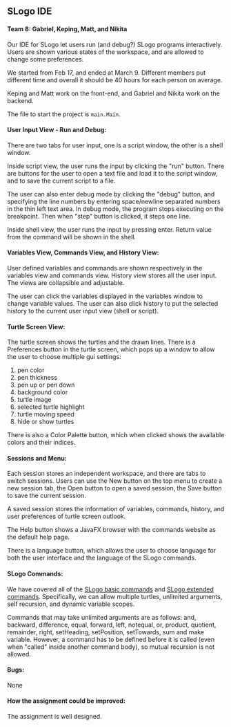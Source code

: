 ## SLogo IDE

#### Team 8: Gabriel, Keping, Matt, and Nikita

Our IDE for SLogo let users run (and debug?) SLogo programs interactively. Users are shown various states of the workspace, and are allowed to change some preferences.

We started from Feb 17, and ended at March 9. Different members put different time and overall it should be 40 hours for each person on average.

Keping and Matt work on the front-end, and Gabriel and Nikita work on the backend. 

The file to start the project is `main.Main`.

#### User Input View - Run and Debug:

There are two tabs for user input, one is a script window, the other is a shell window. 

Inside script view, the user runs the input by clicking the "run" button. There are buttons for the user to open a text file and load it to the script window, and to save the current script to a file. 

The user can also enter debug mode by clicking the "debug" button, and specifying the line numbers by entering space/newline separated numbers in the thin left text area. In debug mode, the program stops executing on the breakpoint. Then when "step" button is clicked, it steps one line.

Inside shell view, the user runs the input by pressing enter. Return value from the command will be shown in the shell.

#### Variables View, Commands View, and History View:

User defined variables and commands are shown respectively in the variables view and commands view. History view stores all the user input. The views are collapsible and adjustable.

The user can click the variables displayed in the variables window to change variable values. The user can also click history to put the selected history to the current user input view (shell or script).

#### Turtle Screen View:

The turtle screen shows the turtles and the drawn lines. There is a Preferences button in the turtle screen, which pops up a window to allow the user to choose multiple gui settings: 
1. pen color  
2. pen thickness  
3. pen up or pen down
4. background color
5. turtle image
6. selected turtle highlight
7. turtle moving speed
8. hide or show turtles

There is also a Color Palette button, which when clicked shows the available colors and their indices.

#### Sessions and Menu:

Each session stores an independent workspace, and there are tabs to switch sessions. Users can use the New button on the top menu to create a new session tab, the Open button to open a saved session, the Save button to save the current session.

A saved session stores the information of variables, commands, history, and user preferences of turtle screen outlook. 

The Help button shows a JavaFX browser with the commands website as the default help page.

There is a language button, which allows the user to choose language for both the user interface and the language of the SLogo commands.

#### SLogo Commands:

We have covered all of the [SLogo basic commands](http://www.cs.duke.edu/courses/compsci308/spring17/assign/03_slogo/commands.php) and [SLogo extended commands](http://www.cs.duke.edu/courses/compsci308/spring17/assign/03_slogo/commands2_J2W.php). Specifically, we can allow multiple turtles, unlimited arguments, self recursion, and dynamic variable scopes. 

Commands that may take unlimited arguments are as follows: and, backward, difference, equal, forward, left, notequal, or, product, quotient, remainder, right, setHeading, setPosition, setTowards, sum and make variable. However, a command has to be defined before it is called (even when "called" inside another command body), so mutual recursion is not allowed.

#### Bugs:

None

#### How the assignment could be improved:

The assignment is well designed.

